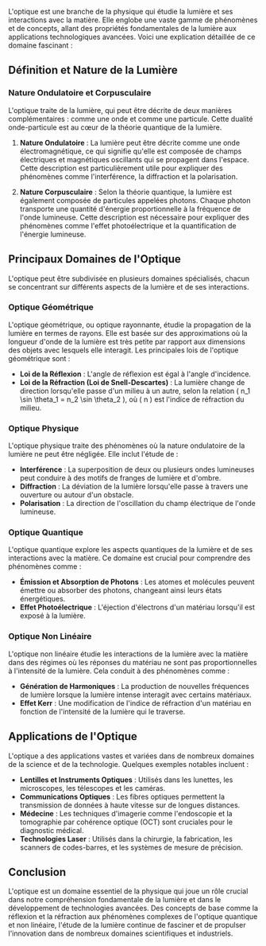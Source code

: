 L'optique est une branche de la physique qui étudie la lumière et ses interactions avec la matière. Elle englobe une vaste gamme de phénomènes et de concepts, allant des propriétés fondamentales de la lumière aux applications technologiques avancées. Voici une explication détaillée de ce domaine fascinant :

## Définition et Nature de la Lumière

### Nature Ondulatoire et Corpusculaire

L'optique traite de la lumière, qui peut être décrite de deux manières complémentaires : comme une onde et comme une particule. Cette dualité onde-particule est au cœur de la théorie quantique de la lumière.

1. **Nature Ondulatoire** : La lumière peut être décrite comme une onde électromagnétique, ce qui signifie qu'elle est composée de champs électriques et magnétiques oscillants qui se propagent dans l'espace. Cette description est particulièrement utile pour expliquer des phénomènes comme l'interférence, la diffraction et la polarisation.

2. **Nature Corpusculaire** : Selon la théorie quantique, la lumière est également composée de particules appelées photons. Chaque photon transporte une quantité d'énergie proportionnelle à la fréquence de l'onde lumineuse. Cette description est nécessaire pour expliquer des phénomènes comme l'effet photoélectrique et la quantification de l'énergie lumineuse.

## Principaux Domaines de l'Optique

L'optique peut être subdivisée en plusieurs domaines spécialisés, chacun se concentrant sur différents aspects de la lumière et de ses interactions.

### Optique Géométrique

L'optique géométrique, ou optique rayonnante, étudie la propagation de la lumière en termes de rayons. Elle est basée sur des approximations où la longueur d'onde de la lumière est très petite par rapport aux dimensions des objets avec lesquels elle interagit. Les principales lois de l'optique géométrique sont :

- **Loi de la Réflexion** : L'angle de réflexion est égal à l'angle d'incidence.
- **Loi de la Réfraction (Loi de Snell-Descartes)** : La lumière change de direction lorsqu'elle passe d'un milieu à un autre, selon la relation \( n_1 \sin \theta_1 = n_2 \sin \theta_2 \), où \( n \) est l'indice de réfraction du milieu.

### Optique Physique

L'optique physique traite des phénomènes où la nature ondulatoire de la lumière ne peut être négligée. Elle inclut l'étude de :

- **Interférence** : La superposition de deux ou plusieurs ondes lumineuses peut conduire à des motifs de franges de lumière et d'ombre.
- **Diffraction** : La déviation de la lumière lorsqu'elle passe à travers une ouverture ou autour d'un obstacle.
- **Polarisation** : La direction de l'oscillation du champ électrique de l'onde lumineuse.

### Optique Quantique

L'optique quantique explore les aspects quantiques de la lumière et de ses interactions avec la matière. Ce domaine est crucial pour comprendre des phénomènes comme :

- **Émission et Absorption de Photons** : Les atomes et molécules peuvent émettre ou absorber des photons, changeant ainsi leurs états énergétiques.
- **Effet Photoélectrique** : L'éjection d'électrons d'un matériau lorsqu'il est exposé à la lumière.

### Optique Non Linéaire

L'optique non linéaire étudie les interactions de la lumière avec la matière dans des régimes où les réponses du matériau ne sont pas proportionnelles à l'intensité de la lumière. Cela conduit à des phénomènes comme :

- **Génération de Harmoniques** : La production de nouvelles fréquences de lumière lorsque la lumière intense interagit avec certains matériaux.
- **Effet Kerr** : Une modification de l'indice de réfraction d'un matériau en fonction de l'intensité de la lumière qui le traverse.

## Applications de l'Optique

L'optique a des applications vastes et variées dans de nombreux domaines de la science et de la technologie. Quelques exemples notables incluent :

- **Lentilles et Instruments Optiques** : Utilisés dans les lunettes, les microscopes, les télescopes et les caméras.
- **Communications Optiques** : Les fibres optiques permettent la transmission de données à haute vitesse sur de longues distances.
- **Médecine** : Les techniques d'imagerie comme l'endoscopie et la tomographie par cohérence optique (OCT) sont cruciales pour le diagnostic médical.
- **Technologies Laser** : Utilisés dans la chirurgie, la fabrication, les scanners de codes-barres, et les systèmes de mesure de précision.

## Conclusion

L'optique est un domaine essentiel de la physique qui joue un rôle crucial dans notre compréhension fondamentale de la lumière et dans le développement de technologies avancées. Des concepts de base comme la réflexion et la réfraction aux phénomènes complexes de l'optique quantique et non linéaire, l'étude de la lumière continue de fasciner et de propulser l'innovation dans de nombreux domaines scientifiques et industriels.